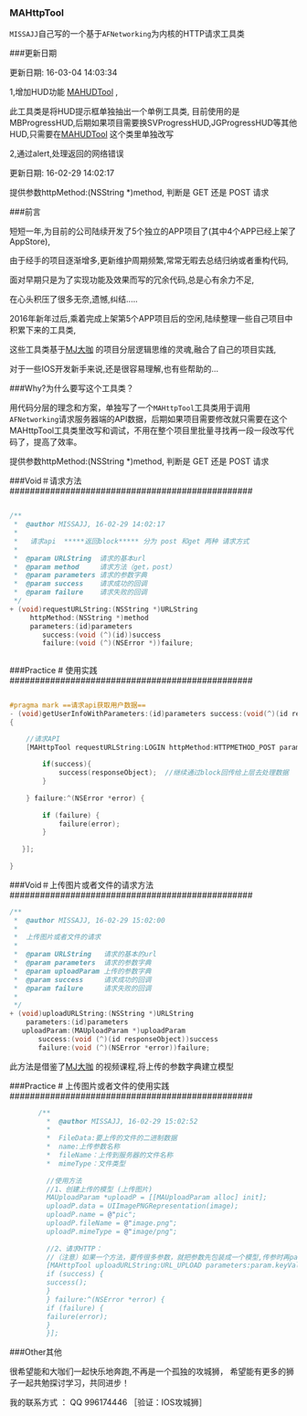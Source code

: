 

### MAHttpTool 

`MISSAJJ`自己写的一个基于`AFNetworking`为内核的HTTP请求工具类 



###更新日期

更新日期: 16-03-04 14:03:34

1,增加HUD功能 [MAHUDTool](https://github.com/MISSAJJ/MAHUDTool) ,

此工具类是将HUD提示框单独抽出一个单例工具类, 目前使用的是MBProgressHUD,后期如果项目需要换SVProgressHUD,JGProgressHUD等其他HUD,只需要在[MAHUDTool](https://github.com/MISSAJJ/MAHUDTool) 这个类里单独改写

2,通过alert,处理返回的网络错误


更新日期: 16-02-29 14:02:17

提供参数httpMethod:(NSString *)method, 判断是 GET 还是 POST 请求



###前言

短短一年,为目前的公司陆续开发了5个独立的APP项目了(其中4个APP已经上架了AppStore),

由于经手的项目逐渐增多,更新维护周期频繁,常常无暇去总结归纳或者重构代码,

面对早期只是为了实现功能及效果而写的冗余代码,总是心有余力不足,

在心头积压了很多无奈,遗憾,纠结.....


2016年新年过后,乘着完成上架第5个APP项目后的空闲,陆续整理一些自己项目中积累下来的工具类,

这些工具类基于[MJ大咖](https://github.com/CoderMJLee) 的项目分层逻辑思维的灵魂,融合了自己的项目实践,

对于一些IOS开发新手来说,还是很容易理解,也有些帮助的...


###Why?为什么要写这个工具类？

  用代码分层的理念和方案，单独写了一个`MAHttpTool`工具类用于调用`AFNetworking`请求服务器端的API数据，后期如果项目需要修改就只需要在这个MAHttpTool工具类里改写和调试，不用在整个项目里批量寻找再一段一段改写代码了，提高了效率。
  
 提供参数httpMethod:(NSString *)method, 判断是 GET 还是 POST 请求
  


###Void＃请求方法################################################

```objective-c

/**
 *  @author MISSAJJ, 16-02-29 14:02:17
 *
 *   请求api  *****返回block***** 分为 post 和get 两种 请求方式
 *
 *  @param URLString  请求的基本url
 *  @param method     请求方法（get，post）
 *  @param parameters 请求的参数字典
 *  @param success    请求成功的回调
 *  @param failure    请求失败的回调
 */
+ (void)requestURLString:(NSString *)URLString
     httpMethod:(NSString *)method
     parameters:(id)parameters
        success:(void (^)(id))success
        failure:(void (^)(NSError *))failure;
 
```
###Practice # 使用实践################################################
```objective-c

#pragma mark ==请求api获取用户数据==
- (void)getUserInfoWithParameters:(id)parameters success:(void(^)(id responseObject))success failure:(void(^)(NSError *error))failure
{

    //请求API
    [MAHttpTool requestURLString:LOGIN httpMethod:HTTPMETHOD_POST parameters:parameters success:^(id responseObject) {
        
        if(success){
            success(responseObject);  //继续通过block回传给上层去处理数据
        }
        
    } failure:^(NSError *error) {
       
        if (failure) {
            failure(error);
        }
        
   }];
    
}

```

###Void＃上传图片或者文件的请求方法################################################
```objective-c
/**
 *  @author MISSAJJ, 16-02-29 15:02:00
 *
 *  上传图片或者文件的请求
 *
 *  @param URLString   请求的基本的url
 *  @param parameters  请求的参数字典
 *  @param uploadParam 上传的参数字典
 *  @param success     请求成功的回调
 *  @param failure     请求失败的回调
 *
 */
+ (void)uploadURLString:(NSString *)URLString
    parameters:(id)parameters
   uploadParam:(MAUploadParam *)uploadParam
       success:(void (^)(id responseObject))success
       failure:(void (^)(NSError *error))failure;


```
此方法是借鉴了[MJ大咖](https://github.com/CoderMJLee) 的视频课程,将上传的参数字典建立模型

###Practice # 上传图片或者文件的使用实践################################################
```objective-c
       /**
         *  @author MISSAJJ, 16-02-29 15:02:52
         *
         *  FileData:要上传的文件的二进制数据
         *  name:上传参数名称
         *  fileName：上传到服务器的文件名称
         *  mimeType：文件类型
          
         //使用方法
         //1、创建上传的模型 (上传图片)
         MAUploadParam *uploadP = [[MAUploadParam alloc] init];
         uploadP.data = UIImagePNGRepresentation(image);
         uploadP.name = @"pic";
         uploadP.fileName = @"image.png";
         uploadP.mimeType = @"image/png";
         
         //2、请求HTTP：
         //（注意）如果一个方法，要传很多参数，就把参数先包装成一个模型,传参时再param.keyValues转成字典
         [MAHttpTool uploadURLString:URL_UPLOAD parameters:param.keyValues uploadParam:uploadP success:^(id responseObject) {
         if (success) {
         success();
         }
         } failure:^(NSError *error) {
         if (failure) {
         failure(error);
         }
         }];

```


###Other其他
 

很希望能和大咖们一起快乐地奔跑,不再是一个孤独的攻城狮，
希望能有更多的狮子一起共勉探讨学习，共同进步！

我的联系方式 ： QQ   996174446  ［验证：IOS攻城狮］
